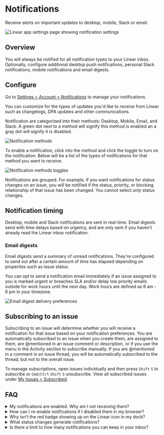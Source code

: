# Notifications

Receive alerts on important updates to desktop, mobile, Slack or email.

![Linear app settings page showing notification settings](https://webassets.linear.app/images/ornj730p/production/e96ceb63af7f0d20f769ac8be820e1dcdbe53d41-2396x1634.png?q=95&auto=format&dpr=2)

## Overview

You will always be notified for all notification types to your Linear inbox. Optionally, configure additional desktop push notifications, personal Slack notifications, mobile notifications and email digests. 

## Configure

Go to [Settings > Account > Notifications](https://linear.app/linear/settings/account/notifications) to manage your notifications.

You can customize for the types of updates you'd like to receive from Linear such as changelogs, DPA updates and other communications.

Notification are categorized into their methods: Desktop, Mobile, Email, and Slack. A green dot next to a method will signify this method is enabled an a gray dot will signify it is disabled.

![Notification methods](https://webassets.linear.app/images/ornj730p/production/e2983e8b986d5d2c15e0c1cc19437482d267706b-1394x692.png?q=95&auto=format&dpr=2)

To enable a notification, click into the method and click the toggle to turn on the notification. Below will be a list of the types of notifications for that method you want to receive.

![Notification methods toggles](https://webassets.linear.app/images/ornj730p/production/49686646084da26890322ca285d164f8c916cf05-1386x908.png?q=95&auto=format&dpr=2)

Notifications are grouped. For example, if you want notifications for status changes on an issue, you will be notified if the status, priority, or blocking relationship of that issue has been changed. You cannot select _only_ status changes.

## Notification timing

Desktop, mobile and Slack notifications are sent in real-time. Email digests send with time delays based on urgency, and are only sent if you haven't already read the Linear inbox notification.

### Email digests

Email digests send a summary of unread notifications. They're configured to send out after a certain amount of time has elapsed depending on properties such as issue status.

You can opt to send a notification email immediately if an issue assigned to you is marked urgent or breaches SLA and/or delay low priority emails outside for work hours until the next day. Work hours are defined as 8 am - 6 pm in your timezone. 

![Email digest delivery preferences](https://webassets.linear.app/images/ornj730p/production/2559f25585b9a4c52184985fb09895c83f4138e7-1416x660.png?q=95&auto=format&dpr=2)

## Subscribing to an issue

Subscribing to an issue will determine whether you will receive a notification for that issue based on your notification preferences. You are automatically subscribed to an issue when you create them, are assigned to them, are @mentioned in an issue comment or description, or if you use the menu in the Activity section to subscribe manually. If you are @mentioned in a comment in an issue thread, you will be automatically subscribed to the thread, but not to the overall issue.

To manage subscriptions, open issues individually and then press `Shift` `S` to subscribe or `Cmd/Ctrl` `Shift` `S` unsubscribe. View all subscribed issues under [My Issues > Subscribed](https://linear.app/my-issues/subscribed).

## FAQ

<details>
<summary>My notifications are enabled. Why am I not receiving them?</summary>
If you have Linear open in multiple tabs or both the Desktop and website app open, it's possible that notifications are sent to one but not the other. The workaround is to only use one version of Linear at a time. If none of those apply, please reach out to our support team. 

If you're a Safari user, see the Q&A about notifications for browsers. Unfortunately, Safari does not support Push API which we use to send desktop notifications.
</details>

<details>
<summary>How can I re-enable notifications if I disabled them in my browser?</summary>
If you disabled them in the browser you might need to go through your browser settings and clean up the site preferences. If you're using Chrome, update settings here: `chrome://settings/content/notifications?search=notifications` and then re-enable in Linear.
</details>

<details>
<summary>Why isn't the red badge showing up on the Linear icon in my dock?</summary>
Please check that you've enabled notifications for Linear in the macOS settings as well as marked to show the red badge icon. 

![System preferences sho the allow notifications and badge app icon setting](https://webassets.linear.app/images/ornj730p/production/780eb04423b06d23ce195336722b84bb75af702a-1330x1160.png?q=95&auto=format&dpr=2)
</details>

<details>
<summary>What status changes generate notifications?</summary>
When "Status changes" is selected in Notification settings, issue completions and cancelations will notify you if you subscribe to the issue. 

If you wish to configure notifications for issues entering a specific status, consider setting up a [view subscription](https://linear.app/docs/custom-views#view-subscriptions).
</details>

<details>
<summary>Is there a limit to how many notifications you can keep in your inbox?</summary>
We will retain up to 500 notifications in your inbox. If you have more than 500 notifications, we will only keep the most recent 500 and remove any older notifications.
</details>